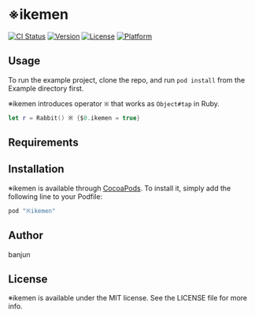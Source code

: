 # ※ikemen

[![CI Status](http://img.shields.io/travis/banjun/※ikemen.svg?style=flat)](https://travis-ci.org/banjun/※ikemen)
[![Version](https://img.shields.io/cocoapods/v/※ikemen.svg?style=flat)](http://cocoapods.org/pods/※ikemen)
[![License](https://img.shields.io/cocoapods/l/※ikemen.svg?style=flat)](http://cocoapods.org/pods/※ikemen)
[![Platform](https://img.shields.io/cocoapods/p/※ikemen.svg?style=flat)](http://cocoapods.org/pods/※ikemen)

## Usage

To run the example project, clone the repo, and run `pod install` from the Example directory first.

※ikemen introduces operator `※` that works as `Object#tap` in Ruby.

```swift
let r = Rabbit() ※ {$0.ikemen = true}
```

## Requirements

## Installation

※ikemen is available through [CocoaPods](http://cocoapods.org). To install
it, simply add the following line to your Podfile:

```ruby
pod "※ikemen"
```

## Author

banjun

## License

※ikemen is available under the MIT license. See the LICENSE file for more info.
